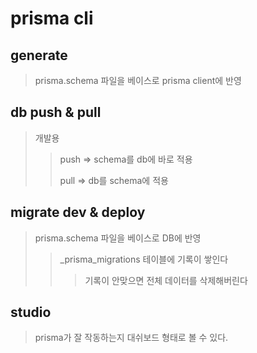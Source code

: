 # prisma cli

## generate

> prisma.schema 파일을 베이스로 prisma client에 반영

## db push & pull

> 개발용
>
> > push => schema를 db에 바로 적용
> >
> > pull => db를 schema에 적용

## migrate dev & deploy

> prisma.schema 파일을 베이스로 DB에 반영
>
> > \_prisma_migrations 테이블에 기록이 쌓인다
> >
> > > 기록이 안맞으면 전체 데이터를 삭제해버린다

## studio

> prisma가 잘 작동하는지 대쉬보드 형태로 볼 수 있다.
